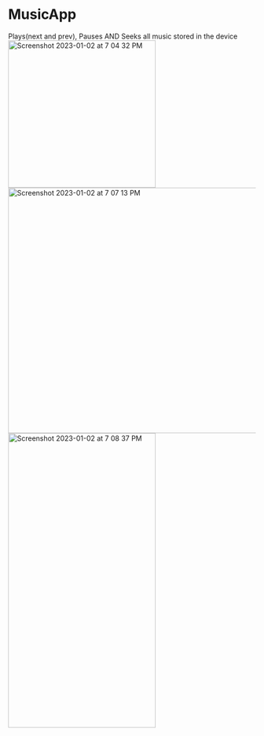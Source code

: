 # MusicApp
Plays(next and prev), Pauses AND Seeks all music stored in the device
<img width="300" alt="Screenshot 2023-01-02 at 7 04 32 PM" src="https://user-images.githubusercontent.com/92915999/210239085-591e3fba-d2cd-436c-ae64-d1934bc51a5d.png">
<img width="600" 
     height="500" alt="Screenshot 2023-01-02 at 7 07 13 PM" src="https://user-images.githubusercontent.com/92915999/210239091-6822a7fb-c834-43d4-a8e5-957049d590be.png">
<img width="300" 
     height="600" alt="Screenshot 2023-01-02 at 7 08 37 PM" src="https://user-images.githubusercontent.com/92915999/210239101-85b9bf6b-f2a9-4e52-80e2-3990c5f8844d.png">
